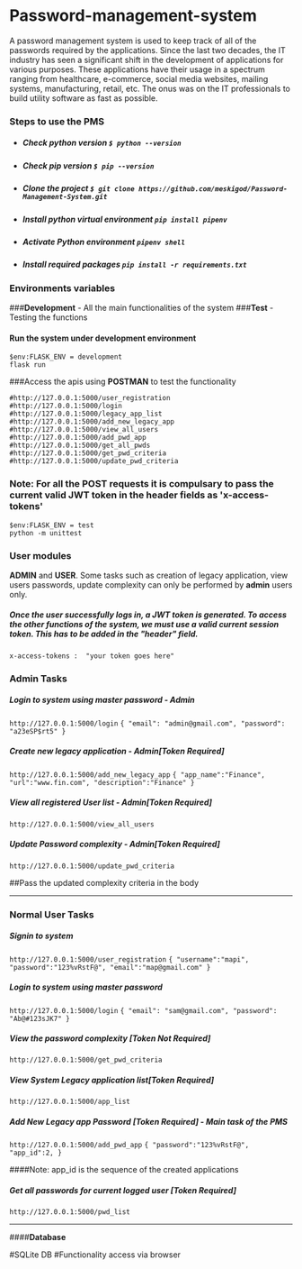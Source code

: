 # Password-management-system
A password management system is used to keep track of all of the passwords required by the applications. Since the last two decades, the IT industry has seen a significant shift in the development of applications for various purposes. These applications have their usage in a spectrum ranging from healthcare, e-commerce, social media websites, mailing systems, manufacturing, retail, etc. The onus was on  the IT professionals to build utility software as fast as possible.

### Steps to use the PMS

- ##### Check python version `$ python --version`
- ##### Check pip version `$ pip --version`
- ##### Clone the project `$ git clone https://github.com/meskigod/Password-Management-System.git`
- ##### Install python virtual environment `pip install pipenv`
- #####  Activate Python environment `pipenv shell` 
- #####  Install required packages  `pip install -r requirements.txt` 

### Environments variables

###**Development** - All the main functionalities of the system
###**Test** - Testing the functions 

#### Run the system under development environment

	$env:FLASK_ENV = development
	flask run
	
###Access the apis using **POSTMAN** to test the functionality

	#http://127.0.0.1:5000/user_registration
	#http://127.0.0.1:5000/login
	#http://127.0.0.1:5000/legacy_app_list
	#http://127.0.0.1:5000/add_new_legacy_app
	#http://127.0.0.1:5000/view_all_users
	#http://127.0.0.1:5000/add_pwd_app
	#http://127.0.0.1:5000/get_all_pwds
	#http://127.0.0.1:5000/get_pwd_criteria
	#http://127.0.0.1:5000/update_pwd_criteria
	
### Note: For all the **POST** requests it is compulsary to pass the current valid JWT token in the header fields as 'x-access-tokens'

	
	$env:FLASK_ENV = test
	python -m unittest
	
### User modules
**ADMIN** and **USER**.  Some tasks such as creation of legacy application, view users passwords, update complexity can only be performed by **admin** users only.

##### Once the user successfully logs in, a JWT token is generated. To access the other functions of the system, we must use a valid current session token. This has to be added in the "header" field. 

`x-access-tokens :  "your token goes here"`

### Admin  Tasks
##### Login to system using master password - Admin
`http://127.0.0.1:5000/login`
`{
	"email": "admin@gmail.com",
	"password": "a23eSP$rt5"
}`

##### Create new legacy application - Admin[Token Required]
`http://127.0.0.1:5000/add_new_legacy_app`
 `{
    "app_name":"Finance",
    "url":"www.fin.com",
    "description":"Finance"
}`
##### View all registered User list - Admin[Token Required]
`http://127.0.0.1:5000/view_all_users`

##### Update Password complexity - Admin[Token Required]
`http://127.0.0.1:5000/update_pwd_criteria`

##Pass the updated complexity criteria in the body
 
------------

### Normal User Tasks

##### Signin  to system 
 `http://127.0.0.1:5000/user_registration`
 `{
	"username":"mapi",
	"password":"123%vRstF@",
	"email":"map@gmail.com"
}`


##### Login to system using master password
`http://127.0.0.1:5000/login`
`{
	"email": "sam@gmail.com",
	"password": "Ab@#123sJK7"
}`

##### View the password complexity [Token Not Required] 
`http://127.0.0.1:5000/get_pwd_criteria`

##### View System Legacy application list[Token Required]
 `http://127.0.0.1:5000/app_list`

##### Add New Legacy app Password [Token Required] - Main task of the PMS
`http://127.0.0.1:5000/add_pwd_app`
 `{
	"password":"123%vRstF@",
	"app_id":2,
}`

####Note: app_id is the sequence of the created applications

##### Get all passwords for current logged user [Token Required]
`http://127.0.0.1:5000/pwd_list`

------------
####**Database**

#SQLite DB 
#Functionality access via browser
